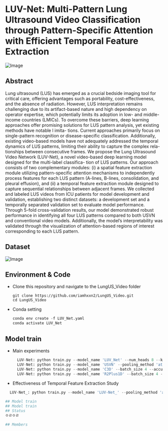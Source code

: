 # LUV-Net: Multi-Pattern Lung Ultrasound Video Classification through Pattern-Specific Attention with Efficient Temporal Feature Extraction
![Image](https://github.com/user-attachments/assets/0fa3b756-3664-4aac-bcfa-573e6b846c26)
## Abstract
Lung ultrasound (LUS) has emerged as a crucial bedside imaging tool for critical care, offering advantages such as portability, cost-effectiveness, and the absence of radiation. However, LUS interpretation remains challenging due to its artifact-based nature and high dependency on operator expertise, which potentially limits its adoption in low- and middle- income countries (LMICs). To overcome these barriers, deep learning approaches offer promising solutions for LUS pattern analysis, yet existing methods have notable l imita- tions. Current approaches primarily focus on single-pattern recognition or disease-specific classification. Additionally, existing video-based models have not adequately addressed the temporal dynamics of LUS patterns, limiting their ability to capture the complex rela- tionships between consecutive frames. We propose the Lung Ultrasound Video Network (LUV-Net), a novel video-based deep learning model designed for the multi-label classifica- tion of LUS patterns. Our approach consists of two complementary modules: (i) a spatial feature extraction module utilizing pattern-specific attention mechanisms to independently process features for each LUS pattern (A-lines, B-lines, consolidation, and pleural effusion), and (ii) a temporal feature extraction module designed to capture sequential relationships between adjacent frames. We collected and labeled LUS videos from ICU patients for model development and validation, establishing two distinct datasets: a development set and a temporally separated validation set to evaluate model performance. Through 5-fold cross-validation results, our model demonstrated robust performance in identifying all four LUS patterns compared to both USVN and conventional video models. Additionally, the model’s interpretability was validated through the visualization of attention-based regions of interest corresponding to each LUS pattern.
## Dataset
![Image](https://github.com/user-attachments/assets/793b4996-15bf-4f2d-8566-31733d358afa)

## Environment & Code
- Clone this repository and navigate to the LungUS_Video folder
  ```
  git clone https://github.com/iamhxxn2/LungUS_Video.git
  cd LungUS_Video
  ```
- Conda setting
  ```python
  conda env create -f LUV_Net.yaml
  conda activate LUV_Net

## Model train
- Main experiments
  ```python
    LUV-Net: python train.py --model_name 'LUV_Net' --num_heads 8 --kernel_size 13 --batch_size 4 --accumultation_steps 1
    LUV-Net: python train.py --model_name 'USVN' --pooling_method 'attn' --num_heads 8 --batch_size 4 --accumultation_steps 1
    LUV-Net: python train.py --model_name 'C3D' --batch_size 4 --accumultation_steps 1
    LUV-Net: python train.py --model_name 'R2Plus1D' --batch_size 4 --accumultation_steps 1

- Effectiveness of Temporal Feature Extraction Study

```python
  LUV-Net_: python train.py --model_name 'LUV-Net_' --pooling_method 'attn_multilabel_conv' --num_heads 8 --batch_size 4 --accumultation_steps 1

## Model train
## Model train
## Status
ㅇㄹㅇㄹ

## Members



